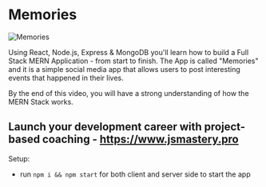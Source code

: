 # Memories

![Memories](https://i.ibb.co/Z8Y0CJv/Screenshot-2020-10-30-at-11-10-04.png)

Using React, Node.js, Express & MongoDB you'll learn how to build a Full Stack MERN Application - from start to finish. The App is called "Memories" and it is a simple social media app that allows users to post interesting events that happened in their lives.

By the end of this video, you will have a strong understanding of how the MERN Stack works.

## Launch your development career with project-based coaching - https://www.jsmastery.pro

Setup:
- run ```npm i && npm start``` for both client and server side to start the app
